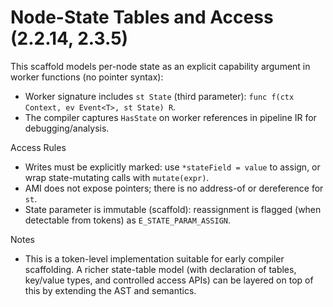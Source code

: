 # Node-State Tables and Access (2.2.14, 2.3.5)

This scaffold models per-node state as an explicit capability argument in worker functions (no pointer syntax):

- Worker signature includes `st State` (third parameter): `func f(ctx Context, ev Event<T>, st State) R`.
- The compiler captures `HasState` on worker references in pipeline IR for debugging/analysis.

Access Rules

- Writes must be explicitly marked: use `*stateField = value` to assign, or wrap state-mutating calls with `mutate(expr)`.
- AMI does not expose pointers; there is no address-of or dereference for `st`.
- State parameter is immutable (scaffold): reassignment is flagged (when detectable from tokens) as `E_STATE_PARAM_ASSIGN`.

Notes

- This is a token-level implementation suitable for early compiler scaffolding. A richer state-table model (with declaration of tables, key/value types, and controlled access APIs) can be layered on top of this by extending the AST and semantics.

